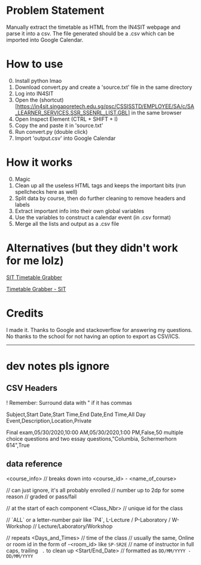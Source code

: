 # Problem Statement
Manually extract the timetable as HTML from the IN4SIT webpage and parse it into a csv.
The file generated should be a .csv which can be imported into Google Calendar.

# How to use
0. Install python lmao
1. Download convert.py and create a 'source.txt' file in the same directory
2. Log into IN4SIT
3. Open the (shortcut)[https://in4sit.singaporetech.edu.sg/psc/CSSISSTD/EMPLOYEE/SA/c/SA_LEARNER_SERVICES.SSR_SSENRL_LIST.GBL] in the same browser
4. Open Inspect Element (CTRL + SHIFT + I)
5. Copy the <body> and paste it in 'source.txt'
6. Run convert.py (double click)
7. Import 'output.csv' into Google Calendar

# How it works
0. Magic
1. Clean up all the useless HTML tags and keeps the important bits (run spellchecks here as well)
2. Split data by course, then do further cleaning to remove headers and labels
3. Extract important info into their own global variables
4. Use the variables to construct a calendar event (in .csv format)
5. Merge all the lists and output as a .csv file

# Alternatives (but they didn't work for me lolz)
[SIT Timetable Grabber](https://chrome.google.com/webstore/detail/sit-timetable-grabber/cnffedmfildfgejcckjcmhabbdkpcibh/)

[Timetable Grabber - SIT](https://github.com/JustBrandonLim/timetable-grabber-sit)

# Credits
I made it. Thanks to Google and stackoverflow for answering my questions. No thanks to the school for not having an option to export as CSV/ICS.

---

# dev notes pls ignore

## CSV Headers
! Remember: Surround data with " if it has commas

Subject,Start Date,Start Time,End Date,End Time,All Day Event,Description,Location,Private

Final exam,05/30/2020,10:00 AM,05/30/2020,1:00 PM,False,50 multiple choice questions and two essay questions,"Columbia, Schermerhorn 614",True


## data reference

<course_info> // breaks down into <course_id> - <name_of_course>

<Status> // can just ignore, it's all probably enrolled
<Units> // number up to 2dp for some reason
<Grading> // graded or pass/fail

// at the start of each component
<Class_Nbr> // unique id for the class
<Section> // `ALL` or a letter-number pair like `P4`, L-Lecture / P-Laboratory / W-Workshop
<Component> // Lecture/Laboratory/Workshop

// repeats
<Days_and_Times> // time of the class
<Room> // usually the same, Online or room id in the form of <campus>-<room_id> like `SP-SR2E`
<Instructor> // name of instructor in full caps, trailing ` .` to clean up
<Start/End_Date> // formatted as `DD/MM/YYYY - DD/MM/YYYY`